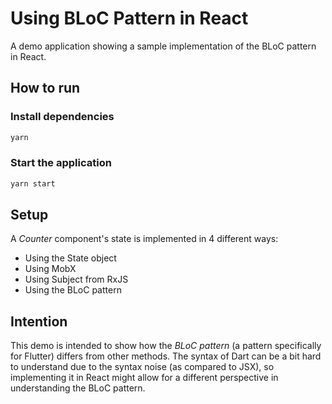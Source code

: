# Using BLoC Pattern in React

A demo application showing a sample implementation of the BLoC pattern in React.

## How to run

### Install dependencies

```cmd
yarn
```

### Start the application

```cmd
yarn start
```

## Setup

A _Counter_ component's state is implemented in 4 different ways:

- Using the State object
- Using MobX
- Using Subject from RxJS
- Using the BLoC pattern

## Intention

This demo is intended to show how the _BLoC pattern_ (a pattern specifically for Flutter) differs from other methods. The syntax of Dart can be a bit hard to understand due to the syntax noise (as compared to JSX), so implementing it in React might allow for a different perspective in understanding the BLoC pattern.
